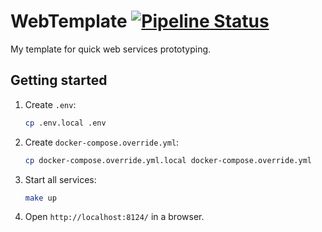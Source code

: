 # WebTemplate [![Pipeline Status][pipeline-image]][pipeline-url]

My template for quick web services prototyping.

## Getting started

1. Create `.env`:
    ```bash
    cp .env.local .env
    ```
1. Create `docker-compose.override.yml`:
    ```bash
    cp docker-compose.override.yml.local docker-compose.override.yml
    ```
1. Start all services:
    ```bash
    make up
    ```
1. Open `http://localhost:8124/` in a browser.


<!-- Badges -->

[pipeline-image]: https://gitlab.com/0x29a/web_template/badges/master/pipeline.svg
[pipeline-url]: https://gitlab.com/0x29a/web_template/-/pipelines
